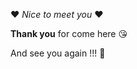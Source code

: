 :heart: _Nice to meet you_ :heart:

**Thank you** for come here :kissing_heart:

And see you again !!! :wave:
